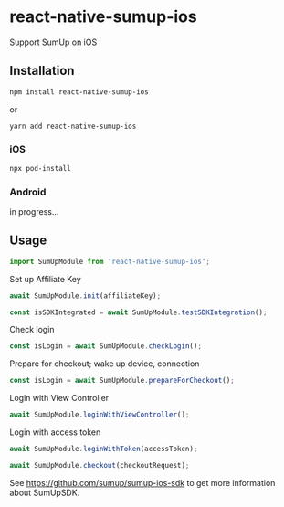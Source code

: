 # react-native-sumup-ios

Support SumUp on iOS

## Installation

```sh
npm install react-native-sumup-ios
```
or
```sh
yarn add react-native-sumup-ios
```

### iOS
```sh
npx pod-install
```
### Android
in progress...

## Usage

```js
import SumUpModule from 'react-native-sumup-ios';
```

Set up Affiliate Key
```js
await SumUpModule.init(affiliateKey);
```

```js
const isSDKIntegrated = await SumUpModule.testSDKIntegration();
```

Check login
```js
const isLogin = await SumUpModule.checkLogin();
```

Prepare for checkout; wake up device, connection
```js
const isLogin = await SumUpModule.prepareForCheckout();
```

Login with View Controller
```js
await SumUpModule.loginWithViewController();
```

Login with access token
```js
await SumUpModule.loginWithToken(accessToken);
```

```js
await SumUpModule.checkout(checkoutRequest);
```

See https://github.com/sumup/sumup-ios-sdk to get more information about SumUpSDK.

